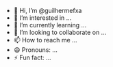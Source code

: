 - 👋 Hi, I’m @guilhermefxa
- 👀 I’m interested in ...
- 🌱 I’m currently learning ...
- 💞️ I’m looking to collaborate on ...
- 📫 How to reach me ...
- 😄 Pronouns: ...
- ⚡ Fun fact: ...

<!---
guilhermefxa/guilhermefxa is a ✨ special ✨ repository because its `README.md` (this file) appears on your GitHub profile.
You can click the Preview link to take a look at your changes.
--->
